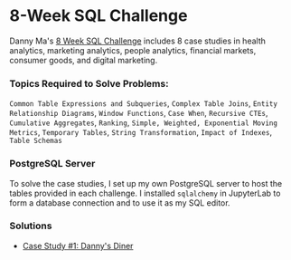 # 8-Week SQL Challenge
Danny Ma's [8 Week SQL Challenge](https://8weeksqlchallenge.com/) includes 8 case studies in health analytics, marketing analytics, people analytics, financial markets, consumer goods, and digital marketing.

### Topics Required to Solve Problems: 
`Common Table Expressions and Subqueries`, `Complex Table Joins`, `Entity Relationship Diagrams`, `Window Functions`, `Case When`, `Recursive CTEs`, `Cumulative Aggregates`, `Ranking`, `Simple, Weighted, Exponential Moving Metrics`, `Temporary Tables`, `String Transformation`, `Impact of Indexes`, `Table Schemas`

### PostgreSQL Server
To solve the case studies, I set up my own PostgreSQL server to host the tables provided in each challenge. I installed `sqlalchemy` in JupyterLab to form a database connection and to use it as my SQL editor.

### Solutions
- [Case Study #1: Danny's Diner](https://github.com/AmbiJesse/8-Week-SQL-Challenge/blob/main/case-study-1-dannys-diner.md)
